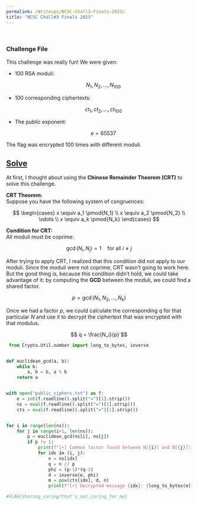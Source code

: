 ```yaml
---
permalink: /Writeups/NCSC-Chall3-Finals-2023/
title: "NCSC Chall#3 Finals 2023"
---
```

<br>

<h3>
  <a href="assets/images/files/public_ciphers.txt" download style="text-decoration: none; color: inherit;">
    Challenge File
  </a>
</h3>

This challenge was really fun! We were given:  

- 100 RSA moduli:

  $$
  N_1, N_2, \dots, N_{100}
  $$

- 100 corresponding ciphertexts:
  
  $$
  ct_1, ct_2, \dots, ct_{100}
  $$

- The public exponent:
  
  $$
  e = 65537
  $$

The flag was encrypted 100 times with different moduli.

## <a href="#solve-code">Solve</a>

At first, I thought about using the **Chinese Remainder Theorem (CRT)** to solve this challenge.

 **CRT Theorem:**  
Suppose you have the following system of congruences:  

$$
\begin{cases}
x \equiv a_1 \pmod{N_1} \\
x \equiv a_2 \pmod{N_2} \\
\vdots \\
x \equiv a_k \pmod{N_k}
\end{cases}
$$  

**Condition for CRT:**  
All moduli must be coprime:  

$$
\gcd(N_i, N_j) = 1 \quad \text{for all } i \neq j
$$

After trying to apply CRT, I realized that this condition did not apply to our moduli. Since the moduli were not coprime, CRT wasn’t going to work here.  
But the good thing is, because this condition didn’t hold, we could take advantage of it: by computing the **GCD** between the moduli, we could find a shared factor. 

$$
p = \gcd(N_1, N_2, \dots, N_k)
$$

Once we had a factor $p$, we could calculate the corresponding $q$ for that particular $N$ and use it to decrypt the ciphertext that was encrypted with that modulus.

$$
q = \frac{N_i}{p}
$$

<p id="solve-code"></p>

```python
 from Crypto.Util.number import long_to_bytes, inverse


def euclidean_gcd(a, b):
    while b:
        a, b = b, a % b
    return a


with open("public_ciphers.txt") as f:
    e = int(f.readline().split("=")[1].strip())
    ns = eval(f.readline().split("=")[1].strip())
    cts = eval(f.readline().split("=")[1].strip())


for i in range(len(ns)):
    for j in range(i+1, len(ns)):
        p = euclidean_gcd(ns[i], ns[j])
        if p != 1:
            print(f"[+] Common factor found between N[{i}] and N[{j}]: p = {p}")
            for idx in (i, j):
                n = ns[idx]
                q = n // p
                phi = (p-1)*(q-1)
                d = inverse(e, phi)
                m = pow(cts[idx], d, n)
                print(f"[+] Decrypted message {idx}: {long_to_bytes(m)}")

#FLAG{sharing_caring?that's_not_caring_for_me}
```

